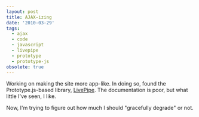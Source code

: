 ```yaml
---
layout: post
title: AJAX-izing
date: '2010-03-29'
tags:
  - ajax
  - code
  - javascript
  - livepipe
  - prototype
  - prototype-js
obsolete: true
---
```


Working on making the site more app-like. In doing so, found the Prototype.js-based library, <a href='http://livepipe.net/'>LivePipe</a>. The documentation is poor, but what little I've seen, I like.

Now, I'm trying to figure out how much I should "gracefully degrade" or not.
